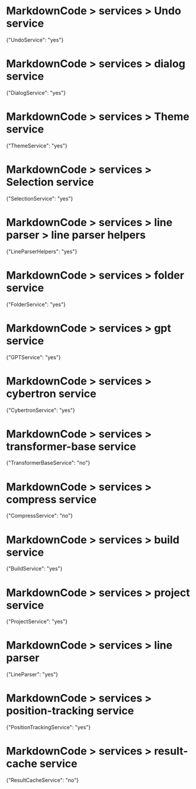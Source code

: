 # MarkdownCode > services > Undo service
{"UndoService": "yes"}
# MarkdownCode > services > dialog service
{"DialogService": "yes"}
# MarkdownCode > services > Theme service
{"ThemeService": "yes"}
# MarkdownCode > services > Selection service
{"SelectionService": "yes"}
# MarkdownCode > services > line parser > line parser helpers
{"LineParserHelpers": "yes"}
# MarkdownCode > services > folder service
{"FolderService": "yes"}
# MarkdownCode > services > gpt service
{"GPTService": "yes"}
# MarkdownCode > services > cybertron service
{"CybertronService": "yes"}
# MarkdownCode > services > transformer-base service
{"TransformerBaseService": "no"}
# MarkdownCode > services > compress service
{"CompressService": "no"}
# MarkdownCode > services > build service
{"BuildService": "yes"}
# MarkdownCode > services > project service
{"ProjectService": "yes"}
# MarkdownCode > services > line parser
{"LineParser": "yes"}
# MarkdownCode > services > position-tracking service
{"PositionTrackingService": "yes"}
# MarkdownCode > services > result-cache service
{"ResultCacheService": "no"}
